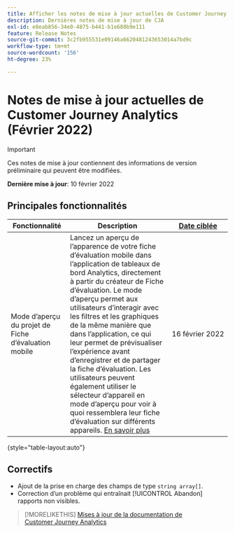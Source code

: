 ```yaml
---
title: Afficher les notes de mise à jour actuelles de Customer Journey Analytics
description: Dernières notes de mise à jour de CJA
exl-id: e8eab856-34e0-4875-b441-b1e680b9e111
feature: Release Notes
source-git-commit: 3c2fb955531e09146a6620481243653014a7bd9c
workflow-type: tm+mt
source-wordcount: '156'
ht-degree: 23%

---
```


# Notes de mise à jour actuelles de Customer Journey Analytics (Février 2022)

>[!IMPORTANT]
>
>Ces notes de mise à jour contiennent des informations de version préliminaire qui peuvent être modifiées.

**Dernière mise à jour**: 10 février 2022

## Principales fonctionnalités

| Fonctionnalité | Description | [Date ciblée](/help/release-notes/releases.md) |
| ----------- | ---------- | ----- |
| Mode d’aperçu du projet de Fiche d’évaluation mobile | Lancez un aperçu de l’apparence de votre fiche d’évaluation mobile dans l’application de tableaux de bord Analytics, directement à partir du créateur de Fiche d’évaluation. Le mode d’aperçu permet aux utilisateurs d’interagir avec les filtres et les graphiques de la même manière que dans l’application, ce qui leur permet de prévisualiser l’expérience avant d’enregistrer et de partager la fiche d’évaluation. Les utilisateurs peuvent également utiliser le sélecteur d’appareil en mode d’aperçu pour voir à quoi ressemblera leur fiche d’évaluation sur différents appareils. [En savoir plus](https://experienceleague.adobe.com/docs/analytics-platform/using/cja-dashboards/create-scorecard.html?lang=en#preview) | 16 février 2022 |

{style=&quot;table-layout:auto&quot;}

## Correctifs

* Ajout de la prise en charge des champs de type `string array[]`.
* Correction d’un problème qui entraînait [!UICONTROL Abandon] rapports non visibles.

>[!MORELIKETHIS]
>[Mises à jour de la documentation de Customer Journey Analytics](/help/release-notes/doc-changes.md)
